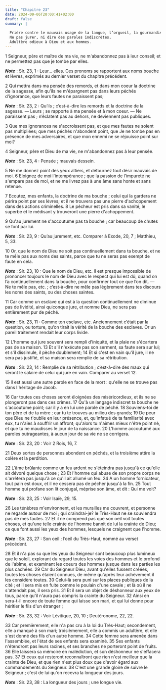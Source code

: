 ```yaml
---
title: "Chapitre 23"
date: 2024-09-06T20:00:41+02:00
draft: false
summary: |
  
  Prière contre le mauvais usage de la langue, l’orgueil, la gourmandise et l’impureté.
  Ne pas jurer, ni dire des paroles indiscrètes.
  Adultère odieux à Dieu et aux hommes.
---
```



1 Seigneur, père et maître de ma vie, ne m'abandonnez pas à leur conseil; et ne permettez pas que je tombe par elles.

***Note*** :  Sir. 23, 1 : Leur… elles. Ces pronoms se rapportent aux noms bouche et lèvres, exprimés au dernier verset du chapitre précédent.

2 Qui mettra dans ma pensée des remords, et dans mon coeur la doctrine de la sagesse, afin qu'ils ne m'épargnent pas dans leurs péchés d'ignorance, que leurs fautes ne paraissent pas;

***Note*** :  Sir. 23, 2 : Qu’ils ; c’est-à-dire les remords et la doctrine de la sagesse. ― Leurs ; se rapporte à ma pensée et à mon coeur. ― Ne paraissent pas ; n’éclatent pas au dehors, ne deviennent pas publiques.

3 Que mes ignorances ne s'accroissent pas, et que mes fautes ne soient pas multipliées; que mes péchés n'abondent point, que Je ne tombe pas en présence de mes adversaires, et que mon ennemi ne se réjouisse point sur moi?


4 Seigneur, père et Dieu de ma vie, ne m'abandonnez pas à leur pensée.

***Note*** :  Sir. 23, 4 : Pensée ; mauvais dessein.

5 Ne me donnez point des yeux altiers, et détournez tout désir mauvais de moi. 6 Eloignez de moi l'intempérance ; que la passion de l'impureté ne s'empare pas de moi, et ne me livrez pas à une âme sans honte et sans retenue.


7 Ecoutez, mes enfants, la doctrine de ma bouche ; celui qui la gardera ne périra point par ses lèvres; et il ne trouvera pas une pierre d'achoppement dans des actions criminelles. 8 Le pécheur est pris dans sa vanité, le superbe et le médisant y trouveront une pierre d'achoppement.


9 Qu'au jurement ne s'accoutume pas ta bouche ; car beaucoup de chutes se font par lui.

***Note*** :  Sir. 23, 9 : Qu’au jurement, etc. Comparer à Exode, 20, 7 ; Matthieu, 5, 33.

10 Or, que le nom de Dieu ne soit pas continuellement dans ta bouche, et ne te mêle pas aux noms des saints, parce que tu ne seras pas exempt de faute en cela.

***Note*** :  Sir. 23, 10 : Que le nom de Dieu, etc. Il est presque impossible de prononcer toujours le nom de Dieu avec le respect qui lui est dû, quand on l’a continuellement dans la bouche, pour confirmer tout ce que l’on dit. ― Ne te mêle pas, etc. ; c’est-à-dire ne mêle pas légèrement dans tes discours les noms des saints, ou des choses saintes.

11 Car comme un esclave qui est à la question continuellement ne diminue pas de lividité, ainsi quiconque jure, et nomme Dieu, ne sera pas entièrement pur de péché.

***Note*** :  Sir. 23, 11 : Comme ton esclave, etc. Anciennement c’était par la question, ou torture, qu’on tirait la vérité de la bouche des esclaves. Or un pareil traitement rendait leur corps livide.


12 L'homme qui jure souvent sera rempli d'iniquité, et la plaie ne s'écartera pas de sa maison. 13 Et s'il n'exécute pas son serment, sa faute sera sur lui; et s'il dissimule, il pèche doublement; 14 Et si c'est en vain qu'il jure, il ne sera pas justifié, et sa maison sera remplie de sa rétribution.

***Note*** :  Sir. 23, 14 : Remplie de sa rétribution ; c’est-à-dire des maux qui seront le salaire de celui qui jure en vain. Comparer au verset 12.

15 Il est aussi une autre parole en face de la mort : qu'elle ne se trouve pas dans l'héritage de Jacob.


16 Car toutes ces choses seront éloignées des miséricordieux, et ils ne se plongeront pas dans ces crimes. 17 Qu'à un langage indiscret ta bouche ne s'accoutume point; car il y a en lui une parole de péché. 18 Souviens-toi de ton père et de ta mère ; car tu te trouves au milieu des grands; 19 De peur que Dieu ne t'oublie en leur présence, et, qu'infatué de ta familiarité avec eux, tu n'aies à souffrir un affront; qu'alors tu n'aimes mieux n'être point né, et que tu ne maudisses le jour de ta naissance. 20 L'homme accoutumé aux paroles outrageantes, à aucun jour de sa vie ne se corrigera.

***Note*** :  Sir. 23, 20 : Voir 2 Rois, 16, 7.

21 Deux sortes de personnes abondent en péchés, et la troisième attire la colère et la perdition.


22 L'âme brûlante comme un feu ardent ne s'éteindra pas jusqu'à ce qu'elle ait dévoré quelque chose ; 23 Et l'homme qui abuse de son propre corps ne s'arrêtera pas jusqu'à ce qu'il ait allumé un feu. 24 A un homme fornicateur, tout pain est doux, et il ne cessera pas de pécher jusqu'à la fin. 25 Tout homme qui profane son lit conjugal, méprise son âme, et dit : Qui me voit?

***Note*** :  Sir. 23, 25 : Voir Isaïe, 29, 15.

26 Les ténèbres m'environnent, et les murailles me couvrent, et personne ne regarde autour de moi ; qui craindrai-je? le Très-Haut ne se souviendra pas de mes fautes. 27 Et il ne comprend pas que son oeil voit toutes choses, et qu'une telle crainte de l'homme bannit de lui la crainte de Dieu; ce que font aussi les yeux des hommes, lesquels ne craignent que l'homme.

***Note*** :  Sir. 23, 27 : Son oeil ; l’oeil du Très-Haut, nommé au verset précédent.

28 Et il n'a pas su que les yeux du Seigneur sont beaucoup plus lumineux que le soleil, explorant du regard toutes les voies des hommes et le profond de l'abîme, et examinant les coeurs des hommes jusque dans les parties les plus cachées. 29 Car du Seigneur Dieu, avant qu'elles fussent créées, toutes les choses étaient connues, de même qu'après leur achèvement il les considère toutes. 30 Celui-là sera puni sur les places publiques de la cité ; et il sera mis en fuite comme le poulain d'une cavale ; et là où il ne s'attendait pas, il sera pris. 31 Et il sera un objet de déshonneur aux yeux de tous, parce qu'il n'aura pas compris la crainte du Seigneur. 32 Ainsi en sera-t-il encore de toute femme qui laisse son mari, et qui lui donne pour héritier le fils d'un étranger ;

***Note*** :  Sir. 23, 32 : Voir Lévitique, 20, 10 ; Deutéronome, 22, 22.

33 Car premièrement, elle n'a pas cru à la loi du Très-Haut; secondement, elle a manqué à son mari; troisièmement, elle a commis un adultère, et elle s'est donné des fils d'un autre homme. 34 Cette femme sera amenée dans l'assemblée, et l'état de ses enfants sera examiné. 35 Ses enfants n'étendront pas leurs racines, et ses branches ne porteront point de fruits. 36 Elle laissera sa mémoire en malédiction, et son déshonneur ne s'effacera pas. 37 Et ceux qui resteront reconnaîtront que rien n'est meilleur que la crainte de Dieu, et que rien n'est plus doux que d'avoir égard aux commandements du Seigneur. 38 C'est une grande gloire de suivre le Seigneur ; c'est de lui qu'on recevra la longueur des jours.

***Note*** :  Sir. 23, 38 : La longueur des jours ; une longue vie.

